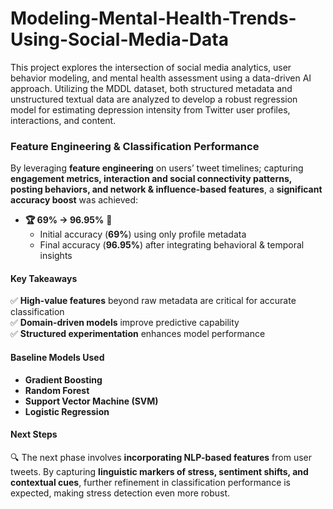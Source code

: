 # Modeling-Mental-Health-Trends-Using-Social-Media-Data
This project explores the intersection of social media analytics, user behavior modeling, and mental health assessment using a data-driven AI approach. Utilizing the MDDL dataset, both structured metadata and unstructured textual data are analyzed to develop a robust regression model for estimating depression intensity from Twitter user profiles, interactions, and content.


### **Feature Engineering & Classification Performance**  

By leveraging **feature engineering** on users’ tweet timelines; capturing **engagement metrics, interaction and social connectivity patterns, posting behaviors, and network & influence-based features**, a **significant accuracy boost** was achieved:  
- **🏆 69% → 96.95%** 🚀  
  - Initial accuracy (**69%**) using only profile metadata  
  - Final accuracy (**96.95%**) after integrating behavioral & temporal insights  

#### **Key Takeaways**  
✅ **High-value features** beyond raw metadata are critical for accurate classification  
✅ **Domain-driven models** improve predictive capability  
✅ **Structured experimentation** enhances model performance  

#### **Baseline Models Used**  
- **Gradient Boosting**  
- **Random Forest**  
- **Support Vector Machine (SVM)**  
- **Logistic Regression**  

#### **Next Steps**  
🔍 The next phase involves **incorporating NLP-based features** from user tweets. By capturing **linguistic markers of stress, sentiment shifts, and contextual cues**, further refinement in classification performance is expected, making stress detection even more robust. 

